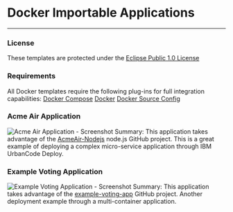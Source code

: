# Docker Importable Applications
---

### License
These templates are protected under the [Eclipse Public 1.0 License](http://www.eclipse.org/legal/epl-v10.html)

### Requirements
All Docker templates require the following  plug-ins for full integration capabilities:
[Docker Compose](https://developer.ibm.com/urbancode/plugin/docker-compose/)
[Docker](https://developer.ibm.com/urbancode/plugin/docker-2/)
[Docker Source Config](https://developer.ibm.com/urbancode/plugin/dockersourceconfig-ibmucd/)

### Acme Air Application
![Acme Air Application - Screenshot](https://ibm.box.com/shared/static/zcupzqu54ab808zt24kx652ct39atsfe.png)
Summary: This application takes advantage of the [AcmeAir-Nodejs](https://github.com/acmeair/acmeair-nodejs) node.js GitHub project. This is a great example of deploying a complex micro-service application through IBM UrbanCode Deploy.

### Example Voting Application
![Example Voting Application - Screenshot](https://ibm.box.com/shared/static/f418exgznz5rgk1vfbrwl7bizbqkczry.png)
Summary: This application takes advantage of the [example-voting-app](https://github.com/docker/example-voting-app)  GitHub project. Another deployment example through a multi-container application.
